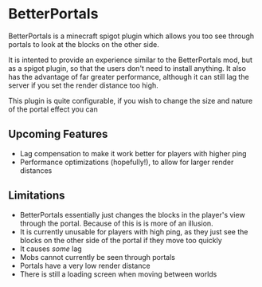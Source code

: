 # BetterPortals
BetterPortals is a minecraft spigot plugin which allows you too see through portals to look at the blocks on the other side.

It is intented to provide an experience similar to the BetterPortals mod, but as a spigot plugin, so that the users don't need to install anything. It also has the advantage of far greater performance, although it can still lag the server if you set the render distance too high.

This plugin is quite configurable, if you wish to change the size and nature of the portal effect you can

## Upcoming Features
* Lag compensation to make it work better for players with higher ping
* Performance optimizations (hopefully!), to allow for larger render distances

## Limitations
* BetterPortals essentially just changes the blocks in the player's view through the portal. Because of this is is more of an illusion.
* It is currently unusable for players with high ping, as they just see the blocks on the other side of the portal if they move too quickly
* It causes *some* lag
* Mobs cannot currently be seen through portals
* Portals have a very low render distance
* There is still a loading screen when moving between worlds